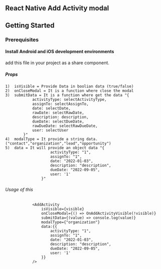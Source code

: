 ## React Native Add Activity modal

## Getting Started
### Prerequisites
#### Install Android and iOS development environments
  add this file in your project as a share component.

##### Props
    1)  isVisible = Provide Data in boolian data (true/false)
    2)  onCloseModal = It is a function where close the modal
    3)  submitData = It is a function where get the data "{
                activityType: selectActivityType,
                assignTo: selectAssignTo,
                date: selectDate,
                rawDate: selectRawDate,
                description: description,
                dueDate: selectDueDate,
                rawDueDate: selectRawDueDate,
                user: selectUser
            }"
    4)  modalType = It provide a string data. ("contact","organization","lead","opportunity")
    5)  data = It will provide an object data "{
                        activityType: "1",
                        assignTo: "1",
                        date: "2022-01-03",
                        description: "description",
                        dueDate: "2022-09-05",
                        user: '1'
                    }"


###### Usage of this
                <AddActivity
                    isVisible={visible}
                    onCloseModal={() => OnAddActivityVisible(!visible)}
                    submitData={(value) => console.log(value)}
                    modalType={"organization"}
                    data:{{
                        activityType: "1",
                        assignTo: "1",
                        date: "2022-01-03",
                        description: "description",
                        dueDate: "2022-09-05",
                        user: '1'
                    }}
                />
